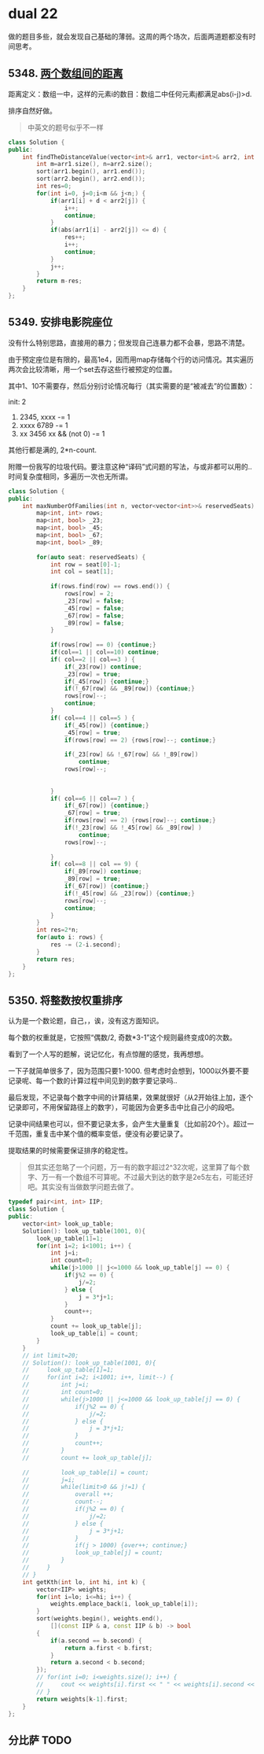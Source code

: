 # dual 22

做的题目多些，就会发现自己基础的薄弱。这周的两个场次，后面两道题都没有时间思考。

## 5348. [两个数组间的距离](https://leetcode.com/problems/find-the-distance-value-between-two-arrays/)

距离定义：数组一中，这样的元素i的数目：数组二中任何元素j都满足abs(i-j)>d.

排序自然好做。

> 中英文的题号似乎不一样

```c++
class Solution {
public:
    int findTheDistanceValue(vector<int>& arr1, vector<int>& arr2, int d) {
        int m=arr1.size(), n=arr2.size();
        sort(arr1.begin(), arr1.end());
        sort(arr2.begin(), arr2.end());
        int res=0;
        for(int i=0, j=0;i<m && j<n;) {
            if(arr1[i] + d < arr2[j]) {
                i++;
                continue;
            }
            if(abs(arr1[i] - arr2[j]) <= d) {
                res++;
                i++;
                continue;
            }
            j++;
        }
        return m-res;
    }
};
```

## 5349. 安排电影院座位

没有什么特别思路，直接用的暴力；但发现自己连暴力都不会暴，思路不清楚。

由于预定座位是有限的，最高1e4，因而用map存储每个行的访问情况。其实遍历两次会比较清晰，用一个set去存这些行被预定的位置。

其中1、10不需要存，然后分别讨论情况每行（其实需要的是“被减去”的位置数）：

init: 2

1. 2345, xxxx -= 1
2. xxxx 6789 -= 1
3. xx 3456 xx && (not 0) -= 1

其他行都是满的, 2*n-count.

附赠一份我写的垃圾代码。要注意这种“译码”式问题的写法，与或非都可以用的.. 时间复杂度相同，多遍历一次也无所谓。

```c++
class Solution {
public:
    int maxNumberOfFamilies(int n, vector<vector<int>>& reservedSeats) {
        map<int, int> rows;
        map<int, bool> _23;
        map<int, bool> _45;
        map<int, bool> _67;
        map<int, bool> _89;
        
        for(auto seat: reservedSeats) {
            int row = seat[0]-1;
            int col = seat[1];
            
            if(rows.find(row) == rows.end()) {
                rows[row] = 2;
                _23[row] = false;
                _45[row] = false;
                _67[row] = false;
                _89[row] = false;
            }
                
            if(rows[row] == 0) {continue;}
            if(col==1 || col==10) continue;
            if( col==2 || col==3 ) {
                if(_23[row]) continue;
                _23[row] = true;
                if(_45[row]) {continue;}
                if(!_67[row] && _89[row]) {continue;}
                rows[row]--;
                continue;
            }
            if( col==4 || col==5 ) {
                if(_45[row]) {continue;}
                _45[row] = true;
                if(rows[row] == 2) {rows[row]--; continue;}
                
                if(_23[row] && !_67[row] && !_89[row])
                    continue;
                rows[row]--;
                
                
            }
            if( col==6 || col==7 ) {
                if(_67[row]) {continue;}
                _67[row] = true;
                if(rows[row] == 2) {rows[row]--; continue;}
                if(!_23[row] && !_45[row] && _89[row] ) 
                    continue;
                rows[row]--;
                
            }
            if( col==8 || col == 9) {
                if(_89[row]) continue;
                _89[row] = true;
                if(_67[row]) {continue;}
                if(!_45[row] && _23[row]) {continue;}
                rows[row]--;
                continue;
            }
        }
        int res=2*n;
        for(auto i: rows) {
            res -= (2-i.second);
        }
        return res;
    }
};
```


## 5350. 将整数按权重排序

认为是一个数论题，自己，，诶，没有这方面知识。

每个数的权重就是，它按照“偶数/2, 奇数*3-1”这个规则最终变成0的次数。

看到了一个人写的题解，说记忆化，有点惊醒的感觉，我再想想。

一下子就简单很多了，因为范围只要1-1000. 但考虑时会想到，1000以外要不要记录呢、每一个数的计算过程中间见到的数字要记录吗..

最后发现，不记录每个数字中间的计算结果，效果就很好（从2开始往上加，逐个记录即可，不用保留路径上的数字），可能因为会更多击中比自己小的段吧。

记录中间结果也可以，但不要记录太多，会产生大量重复（比如前20个）。超过一千范围，重复击中某个值的概率变低，便没有必要记录了。

提取结果的时候需要保证排序的稳定性。

> 但其实还忽略了一个问题，万一有的数字超过2^32次呢，这里算了每个数字、万一有一个数组不可算呢。不过最大到达的数字是2e5左右，可能还好吧。其实没有当做数学问题去做了。

```c++
typedef pair<int, int> IIP;
class Solution {
public:
    vector<int> look_up_table;
    Solution(): look_up_table(1001, 0){
        look_up_table[1]=1;
        for(int i=2; i<1001; i++) {
            int j=i;
            int count=0;
            while(j>1000 || j<=1000 && look_up_table[j] == 0) {
                if(j%2 == 0) {
                    j/=2;
                } else {
                    j = 3*j+1;
                }
                count++;
            }
            count += look_up_table[j];
            look_up_table[i] = count;
        }
    }
    // int limit=20;
    // Solution(): look_up_table(1001, 0){
    //     look_up_table[1]=1;
    //     for(int i=2; i<1001; i++, limit--) {
    //         int j=i;
    //         int count=0;
    //         while(j>1000 || j<=1000 && look_up_table[j] == 0) {
    //             if(j%2 == 0) {
    //                 j/=2;
    //             } else {
    //                 j = 3*j+1;
    //             }
    //             count++;
    //         }
    //         count += look_up_table[j];
            
    //         look_up_table[i] = count;
    //         j=i;
    //         while(limit>0 && j!=1) {
    //             overall ++;
    //             count--;
    //             if(j%2 == 0) {
    //                 j/=2;
    //             } else {
    //                 j = 3*j+1;
    //             }
    //             if(j > 1000) {over++; continue;}
    //             look_up_table[j] = count;
    //         }
    //     }
    // }
    int getKth(int lo, int hi, int k) {
        vector<IIP> weights;
        for(int i=lo; i<=hi; i++) {
            weights.emplace_back(i, look_up_table[i]);
        }
        sort(weights.begin(), weights.end(), 
            [](const IIP & a, const IIP & b) -> bool
        { 
            if(a.second == b.second) {
                return a.first < b.first;
            }
            return a.second < b.second; 
        });
        // for(int i=0; i<weights.size(); i++) {
        //     cout << weights[i].first << " " << weights[i].second << endl;
        // }
        return weights[k-1].first;
    }
};
```

## 分比萨 TODO